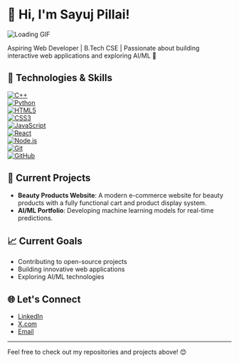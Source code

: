 # 👋 Hi, I'm Sayuj Pillai!

![Loading GIF](https://c.tenor.com/PRp9o6Dwzv4AAAAC/loading.gif)

Aspiring Web Developer | B.Tech CSE | Passionate about building interactive web applications and exploring AI/ML 🚀

## 🔧 Technologies & Skills

[![C++](https://img.shields.io/badge/C++-00599C?style=for-the-badge&logo=cplusplus&logoColor=white)](https://isocpp.org/)  
[![Python](https://img.shields.io/badge/Python-3776AB?style=for-the-badge&logo=python&logoColor=white)](https://www.python.org/)  
[![HTML5](https://img.shields.io/badge/HTML5-E34F26?style=for-the-badge&logo=html5&logoColor=white)](https://developer.mozilla.org/en-US/docs/Web/HTML)  
[![CSS3](https://img.shields.io/badge/CSS3-1572B6?style=for-the-badge&logo=css3&logoColor=white)](https://developer.mozilla.org/en-US/docs/Web/CSS)  
[![JavaScript](https://img.shields.io/badge/JavaScript-F7DF1E?style=for-the-badge&logo=javascript&logoColor=black)](https://developer.mozilla.org/en-US/docs/Web/JavaScript)  
[![React](https://img.shields.io/badge/React-61DAFB?style=for-the-badge&logo=react&logoColor=black)](https://reactjs.org/)  
[![Node.js](https://img.shields.io/badge/Node.js-339933?style=for-the-badge&logo=node.js&logoColor=white)](https://nodejs.org/)  
[![Git](https://img.shields.io/badge/Git-F05032?style=for-the-badge&logo=git&logoColor=white)](https://git-scm.com/)  
[![GitHub](https://img.shields.io/badge/GitHub-181717?style=for-the-badge&logo=github&logoColor=white)](https://github.com/)  

## 🌟 Current Projects

- **Beauty Products Website**: A modern e-commerce website for beauty products with a fully functional cart and product display system.
- **AI/ML Portfolio**: Developing machine learning models for real-time predictions.

## 📈 Current Goals

- Contributing to open-source projects  
- Building innovative web applications  
- Exploring AI/ML technologies  

## 🌐 Let's Connect

- [LinkedIn](https://www.linkedin.com/in/sayuj-pillai-139a07315)  
- [X.com](https://x.com/PillaiSayu12847)  
- [Email](mailto:sayujpillai63@gmail.com)  

---

Feel free to check out my repositories and projects above! 😊

